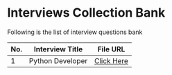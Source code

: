 # Interviews Collection Bank

Following is the list of interview questions bank


| No. | Interview Title | File URL |
|---|---|---|
| 1 | Python Developer | [Click Here](./PythonDeveloper.md) |
